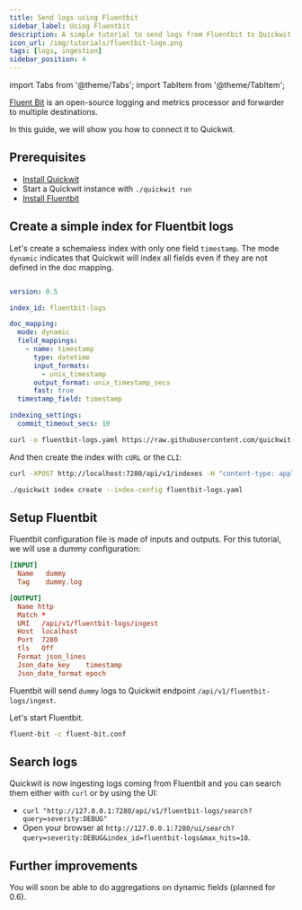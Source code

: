```yaml
---
title: Send logs using Fluentbit
sidebar_label: Using Fluentbit
description: A simple tutorial to send logs from Fluentbit to Quickwit in a few minutes.
icon_url: /img/tutorials/fluentbit-logo.png
tags: [logs, ingestion]
sidebar_position: 4
---
```


import Tabs from '@theme/Tabs';
import TabItem from '@theme/TabItem';

[Fluent Bit](https://fluentbit.io/) is an open-source logging and metrics processor and forwarder to multiple destinations.

In this guide, we will show you how to connect it to Quickwit.

## Prerequisites

- [Install Quickwit](/docs/get-started/installation.md)
- Start a Quickwit instance with `./quickwit run`
- [Install Fluentbit](https://docs.fluentbit.io/manual/installation/getting-started-with-fluent-bit)


## Create a simple index for Fluentbit logs

Let's create a schemaless index with only one field `timestamp`. The mode `dynamic` indicates that Quickwit will index all fields even if they are not defined in the doc mapping.

```yaml title="index-config.yaml"

version: 0.5

index_id: fluentbit-logs

doc_mapping:
  mode: dynamic
  field_mappings:
    - name: timestamp
      type: datetime
      input_formats:
        - unix_timestamp
      output_format: unix_timestamp_secs
      fast: true
  timestamp_field: timestamp

indexing_settings:
  commit_timeout_secs: 10
```

```bash
curl -o fluentbit-logs.yaml https://raw.githubusercontent.com/quickwit-oss/quickwit/main/config/tutorials/fluentbit-logs/index-config.yaml
```

And then create the index with `cURL` or the `CLI`:

<Tabs>

<TabItem value="curl" label="cURL">

```bash
curl -XPOST http://localhost:7280/api/v1/indexes -H "content-type: application/yaml" --data-binary @fluentbit-logs.yaml
```

</TabItem>

<TabItem value="cli" label="CLI">

```bash
./quickwit index create --index-config fluentbit-logs.yaml
```

</TabItem>

</Tabs>


## Setup Fluentbit

Fluentbit configuration file is made of inputs and outputs. For this tutorial, we will use a dummy configuration:

``` title=fluent-bit.conf
[INPUT]
  Name   dummy
  Tag    dummy.log

[OUTPUT]
  Name http
  Match *
  URI   /api/v1/fluentbit-logs/ingest
  Host  localhost
  Port  7280
  tls   Off
  Format json_lines
  Json_date_key    timestamp
  Json_date_format epoch
```

Fluentbit will send `dummy` logs to Quickwit endpoint `/api/v1/fluentbit-logs/ingest`.

Let's start Fluentbit.

```bash
fluent-bit -c fluent-bit.conf
```

## Search logs

Quickwit is now ingesting logs coming from Fluentbit and you can search them either with `curl` or by using the UI:
- `curl "http://127.0.0.1:7280/api/v1/fluentbit-logs/search?query=severity:DEBUG"`
- Open your browser at `http://127.0.0.1:7280/ui/search?query=severity:DEBUG&index_id=fluentbit-logs&max_hits=10`.


## Further improvements

You will soon be able to do aggregations on dynamic fields (planned for 0.6).
